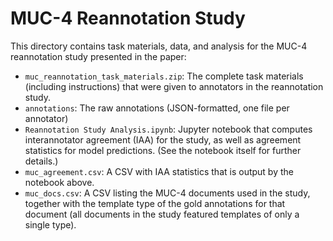 # MUC-4 Reannotation Study

This directory contains task materials, data, and analysis for the MUC-4 reannotation study presented in the paper:

- `muc_reannotation_task_materials.zip`: The complete task materials (including instructions) that were given to annotators in the reannotation study.
- `annotations`: The raw annotations (JSON-formatted, one file per annotator)
- `Reannotation Study Analysis.ipynb`: Jupyter notebook that computes interannotator agreement (IAA) for the study, as well as agreement statistics for model predictions. (See the notebook itself for further details.)
- `muc_agreement.csv`: A CSV with IAA statistics that is output by the notebook above.
- `muc_docs.csv`: A CSV listing the MUC-4 documents used in the study, together with the template type of the gold annotations for that document (all documents in the study featured templates of only a single type).